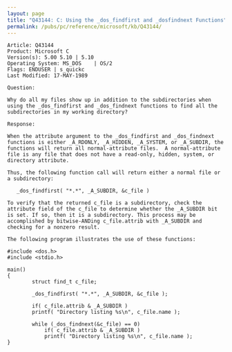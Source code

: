```yaml
---
layout: page
title: "Q43144: C: Using the _dos_findfirst and _dosfindnext Functions"
permalink: /pubs/pc/reference/microsoft/kb/Q43144/
---
```


	Article: Q43144
	Product: Microsoft C
	Version(s): 5.00 5.10 | 5.10
	Operating System: MS_DOS    | OS/2
	Flags: ENDUSER | s_quickc
	Last Modified: 17-MAY-1989
	
	Question:
	
	Why do all my files show up in addition to the subdirectories when
	using the _dos_findfirst and _dos_findnext functions to find all the
	subdirectories in my working directory?
	
	Response:
	
	When the attribute argument to the _dos_findfirst and _dos_findnext
	functions is either _A_RDONLY, _A_HIDDEN, _A_SYSTEM, or _A_SUBDIR, the
	functions will return all normal-attribute files.  A normal-attribute
	file is any file that does not have a read-only, hidden, system, or
	directory attribute.
	
	Thus, the following function call will return either a normal file or
	a subdirectory:
	
	   _dos_findfirst( "*.*", _A_SUBDIR, &c_file )
	
	To verify that the returned c_file is a subdirectory, check the
	attribute field of the c_file to determine whether the _A_SUBDIR bit
	is set. If so, then it is a subdirectory. This process may be
	accomplished by bitwise-ANDing c_file.attrib with _A_SUBDIR and
	checking for a nonzero result.
	
	The following program illustrates the use of these functions:
	
	#include <dos.h>
	#include <stdio.h>
	
	main()
	{
	        struct find_t c_file;
	
	        _dos_findfirst( "*.*", _A_SUBDIR, &c_file );
	
	        if( c_file.attrib & _A_SUBDIR )
	        printf( "Directory listing %s\n", c_file.name );
	
	        while (_dos_findnext(&c_file) == 0)
	            if( c_file.attrib & _A_SUBDIR )
	            printf( "Directory listing %s\n", c_file.name );
	}
